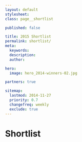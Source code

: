 ```yaml
---
layout: default
stylesheet:
class: page__shortlist

published: false

title: 2015 Shortlist
permalink: shortlist/
meta:
  keywords:
  description:
  author:

hero:
  image: hero_2014-winners-02.jpg

partners: true

sitemap:
  lastmod: 2014-11-27
  priority: 0.7
  changefreq: weekly
  exclude: true
---
```



# Shortlist
